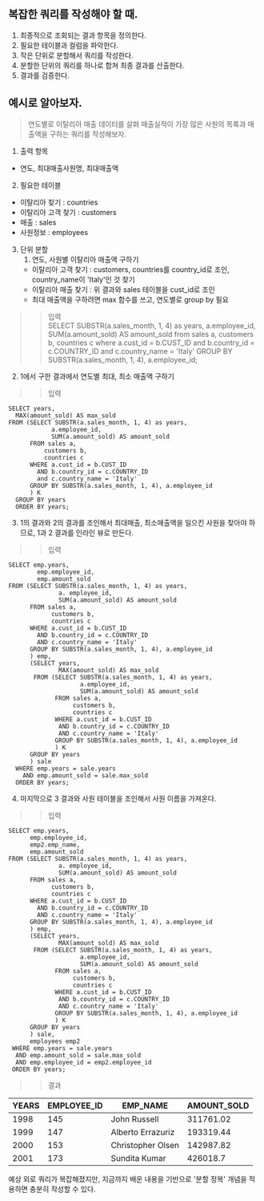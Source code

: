 ## 복잡한 쿼리를 작성해야 할 때.

1. 최종적으로 조회되는 결과 항목을 정의한다.
2. 필요한 테이블과 컬럼을 파악한다.
3. 작은 단위로 분할해서 쿼리를 작성한다.
4. 분할한 단위의 쿼리를 하나로 합쳐 최종 결과를 산출한다.
5. 결과를 검증한다.


## 예시로 알아보자.

>연도별로 이탈리아 매출 데이터를 살펴 매출실적이 가장 많은 사원의 목록과 매출액을 구하는 쿼리를 작성해보자.

1. 출력 항목
* 연도, 최대매출사원명, 최대매출액


2. 필요한 테이블
* 이탈리아 찾기 : countries
* 이탈리아 고객 찾기 : customers
* 매출 : sales
* 사원정보 : employees


3. 단위 분할
   1. 연도, 사원별 이탈리아 매출액 구하기
    * 이탈리아 고객 찾기 : customers, countries를 country_id로 조인, country_name이 'Italy'인 것 찾기
    * 이탈리아 매출 찾기 : 위 결과와 sales 테이블을 cust_id로 조인
    * 최대 매출액을 구하려면 max 함수를 쓰고, 연도별로 group by 필요
  
>> 입력  
    SELECT SUBSTR(a.sales_month, 1, 4) as years,
      a.employee_id, 
      SUM(a.amount_sold) AS amount_sold
    from sales a,
      customers b,
      countries c
    where a.cust_id = b.CUST_ID
      and b.country_id = c.COUNTRY_ID
      and c.country_name = 'Italy'
    GROUP BY SUBSTR(a.sales_month, 1, 4), a.employee_id;
    

   2. 1에서 구한 결과에서 연도별 최대, 최소 매출액 구하기

>>입력  



    SELECT years,
      MAX(amount_sold) AS max_sold
    FROM (SELECT SUBSTR(a.sales_month, 1, 4) as years,
                a.employee_id,
                SUM(a.amount_sold) AS amount_sold
          FROM sales a,
              customers b,
              countries c
          WHERE a.cust_id = b.CUST_ID
            AND b.country_id = c.COUNTRY_ID
            and c.country_name = 'Italy'
          GROUP BY SUBSTR(a.sales_month, 1, 4), a.employee_id
          ) K
      GROUP BY years
      ORDER BY years;
      

   3. 1의 결과와 2의 결과를 조인해서 최대매출, 최소매출액을 일으킨 사원을 찾아야 하므로, 1과 2 결과를 인라인 뷰로 만든다.
 

>>입력  



    SELECT emp.years,
            emp.employee_id,
            emp.amount_sold
    FROM (SELECT SUBSTR(a.sales_month, 1, 4) as years,
                  a. employee_id,
                  SUM(a.amount_sold) AS amount_sold
          FROM sales a,
                customers b,
                countries c
          WHERE a.cust_id = b.CUST_ID
            AND b.country_id = c.COUNTRY_ID
            AND c.country_name = 'Italy'
          GROUP BY SUBSTR(a.sales_month, 1, 4), a.employee_id
          ) emp, 
          (SELECT years,
                  MAX(amount_sold) AS max_sold
           FROM (SELECT SUBSTR(a.sales_month, 1, 4) as years,
                        a.employee_id,
                        SUM(a.amount_sold) AS amount_sold
                 FROM sales a,
                      customers b,
                      countries c
                 WHERE a.cust_id = b.CUST_ID
                  AND b.country_id = c.COUNTRY_ID
                  AND c.country_name = 'Italy'
                 GROUP BY SUBSTR(a.sales_month, 1, 4), a.employee_id
                 ) K
          GROUP BY years
          ) sale
      WHERE emp.years = sale.years
        AND emp.amount_sold = sale.max_sold
      ORDER BY years;


   4. 마지막으로 3 결과와 사원 테이블을 조인해서 사원 이름을 가져온다.
 
 
 
>>입력  


    SELECT emp.years,
          emp.employee_id,
          emp2.emp_name,
          emp.amount_sold
    FROM (SELECT SUBSTR(a.sales_month, 1, 4) as years,
                  a. employee_id,
                  SUM(a.amount_sold) AS amount_sold
          FROM sales a,
                customers b,
                countries c
          WHERE a.cust_id = b.CUST_ID
            AND b.country_id = c.COUNTRY_ID
            AND c.country_name = 'Italy'
          GROUP BY SUBSTR(a.sales_month, 1, 4), a.employee_id
          ) emp, 
          (SELECT years,
                  MAX(amount_sold) AS max_sold
           FROM (SELECT SUBSTR(a.sales_month, 1, 4) as years,
                        a.employee_id,
                        SUM(a.amount_sold) AS amount_sold
                 FROM sales a,
                      customers b,
                      countries c
                 WHERE a.cust_id = b.CUST_ID
                  AND b.country_id = c.COUNTRY_ID
                  AND c.country_name = 'Italy'
                 GROUP BY SUBSTR(a.sales_month, 1, 4), a.employee_id
                 ) K
          GROUP BY years
          ) sale,
          employees emp2
     WHERE emp.years = sale.years
      AND emp.amount_sold = sale.max_sold
      AND emp.employee_id = emp2.employee_id
     ORDER BY years;
     
     
     
>>결과




|YEARS|EMPLOYEE_ID|EMP_NAME           |AMOUNT_SOLD|
|-----|-----------|-------------------|-----------|
|1998	|145	      |John Russell	      |311761.02  |
|1999	|147	      |Alberto Errazuriz	|193319.44  |
|2000	|153	      |Christopher Olsen	|142987.82  |
|2001	|173	      |Sundita Kumar	    |426018.7   |



예상 외로 쿼리가 복잡해졌지만, 지금까지 배운 내용을 기반으로 '분할 정복' 개념을 적용하면 충분히 작성할 수 있다.

